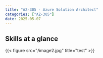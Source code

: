 ```yaml
---
title: "AZ-305 - Azure Solution Architect"
categories: ["AZ-305"]
date: 2025-05-07
---
```


## Skills at a glance

{{< figure src="/image2.jpg" title="test" >}}

